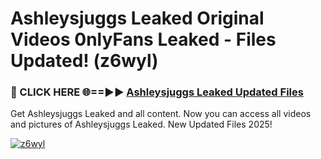 # Ashleysjuggs Leaked Original Videos 0nlyFans Leaked - Files Updated! (z6wyl)

<h3>🔴 CLICK HERE 🌐==►► <a href="https://tinyurl.com/x26r9saj" rel="nofollow">Ashleysjuggs Leaked Updated Files</a></h3>

Get Ashleysjuggs Leaked and all content. Now you can access all videos and pictures of Ashleysjuggs Leaked. New Updated Files 2025!

[![z6wyl](https://i.imgur.com/LkgZPqh.gif)](https://tinyurl.com/x26r9saj)
